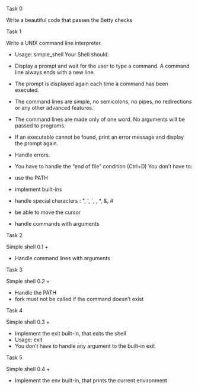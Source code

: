 Task 0  

Write a beautiful code that passes the Betty checks

Task 1

Write a UNIX command line interpreter.

* Usage: simple_shell
Your Shell should:

* Display a prompt and wait for the user to type a command. A command line always ends with a new line.
* The prompt is displayed again each time a command has been executed.
* The command lines are simple, no semicolons, no pipes, no redirections or any other advanced features.
* The command lines are made only of one word. No arguments will be passed to programs.
* If an executable cannot be found, print an error message and display the prompt again.
* Handle errors.
* You have to handle the “end of file” condition (Ctrl+D)
You don’t have to:

* use the PATH
* implement built-ins
* handle special characters : ", ', `, \, *, &, #
* be able to move the cursor
* handle commands with arguments

Task 2  

Simple shell 0.1 +

* Handle command lines with arguments

Task 3  

Simple shell 0.2 +

* Handle the PATH
* fork must not be called if the command doesn’t exist

Task 4  

Simple shell 0.3 +

* Implement the exit built-in, that exits the shell
* Usage: exit
* You don’t have to handle any argument to the built-in exit

Task 5  

Simple shell 0.4 +

* Implement the env built-in, that prints the current environment
